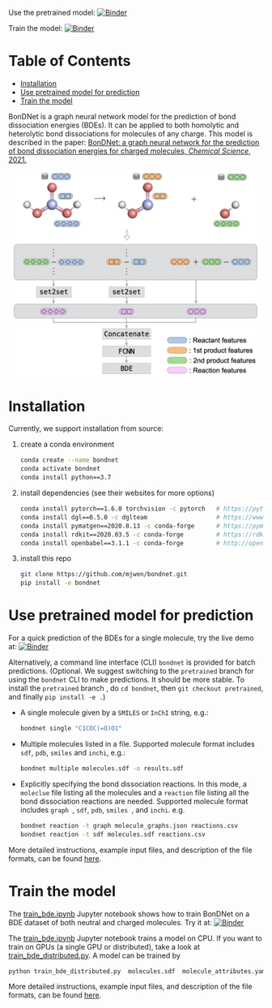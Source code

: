 Use the pretrained model: 
[![Binder](https://mybinder.org/badge_logo.svg)](https://mybinder.org/v2/gh/mjwen/bondnet/pretrained?filepath=bondnet%2Fscripts%2Fpredict_binder.ipynb)

Train the model: 
[![Binder](https://mybinder.org/badge_logo.svg)](https://mybinder.org/v2/gh/mjwen/bondnet/pretrained?filepath=bondnet%2Fscripts%2Ftrain_bde.ipynb)


# Table of Contents
- [Installation](#installation)
- [Use pretrained model for prediction](#use-pretrained-model-for-prediction)
- [Train the model](#train-the-model)


BonDNet is a graph neural network model for the prediction of bond dissociation
energies (BDEs). It can be applied to both homolytic and heterolytic bond dissociations
for molecules of any charge. This model is described in the paper: 
[BonDNet: a graph neural network for the prediction of bond dissociation 
  energies for charged molecules, *Chemical Science*, 2021.](https://doi.org/10.1039/D0SC05251E)

![BonDNet](bondnet.png)


# Installation

Currently, we support installation from source:

1. create a conda environment
    ```bash
    conda create --name bondnet
    conda activate bondnet
    conda install python==3.7
    ```

2. install dependencies (see their websites for more options)
    ```bash
    conda install pytorch==1.6.0 torchvision -c pytorch   # https://pytorch.org
    conda install dgl==0.5.0 -c dglteam                   # https://www.dgl.ai/pages/start.html
    conda install pymatgen==2020.8.13 -c conda-forge      # https://pymatgen.org/installation.html
    conda install rdkit==2020.03.5 -c conda-forge         # https://rdkit.org/docs/Install.html
    conda install openbabel==3.1.1 -c conda-forge         # http://openbabel.org/wiki/Category:Installation
    ```

3. install this repo
    ```bash
    git clone https://github.com/mjwen/bondnet.git
    pip install -e bondnet
    ```

# Use pretrained model for prediction

For a quick prediction of the BDEs for a single molecule, try the live demo at:
[![Binder](https://mybinder.org/badge_logo.svg)](https://mybinder.org/v2/gh/mjwen/bondnet/pretrained?filepath=bondnet%2Fscripts%2Fpredict_binder.ipynb)

Alternatively, a command line interface (CLI) `bondnet` is provided for batch predictions.
(Optional. We suggest switching to the `pretrained` branch for using the `bondnet` CLI 
to make predictions. It should be more stable. To install the `pretrained` branch
, do ```cd bondnet```, then ```git checkout pretrained```, and finally ```pip install -e
 .```)

- A single molecule given by a `SMILES` or `InChI` string, e.g.:
    ```bash
    bondnet single "C1COC(=O)O1"
    ```

- Multiple molecules listed in a file. Supported molecule format includes `sdf`, `pdb`, `smiles` and `inchi`, e.g.:
    ```bash
    bondnet multiple molecules.sdf -o results.sdf
    ```

- Explicitly specifying the bond dissociation reactions. In this mode, a `moleclue` file
  listing all the molecules and a `reaction` file listing all the bond dissociation 
  reactions are needed. Supported molecule format includes `graph `, `sdf`, `pdb`,
  `smiles `, and `inchi`. e.g.
    ```bash
    bondnet reaction -t graph molecule_graphs.json reactions.csv
    bondnet reaction -t sdf molecules.sdf reactions.csv 
    ```
 
More detailed instructions, example input files, and description of the file formats, 
can be found [here](./bondnet/scripts/examples/predict).


# Train the model

The [train_bde.ipynb](./bondnet/scripts/train_bde.ipynb) Jupyter notebook shows
how to train BonDNet on a BDE dataset of both neutral and charged molecules.
Try it at: [![Binder](https://mybinder.org/badge_logo.svg)](https://mybinder.org/v2/gh/mjwen/bondnet/pretrained?filepath=bondnet%2Fscripts%2Ftrain_bde.ipynb)

The [train_bde.ipynb](./bondnet/scripts/train_bde.ipynb) Jupyter notebook trains a model on CPU.
If you want to train on GPUs (a single GPU or distributed), take a look at
[train_bde_distributed.py](./bondnet/scripts/train_bde_distributed.py). A model can be trained by
```bash
python train_bde_distributed.py  molecules.sdf  molecule_attributes.yaml  reactions.yaml
```

More detailed instructions, example input files, and description of the file formats, 
can be found [here](./bondnet/scripts/examples/train).
